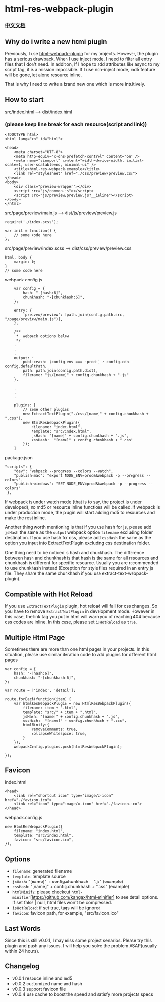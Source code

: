 # html-res-webpack-plugin

### [中文文档](https://github.com/lcxfs1991/html-res-webpack-plugin/blob/master/README_ZH.md)

## Why do I write a new html plugin

Previously, I use [html-webpack-plugin](https://github.com/ampedandwired/html-webpack-plugin) for my projects. However, the plugin has a serious drawback. When I use inject mode, I need to filter all entry files that I don't need. In addition, If I hope to add attributes like async to my script tag, it is a mission impossible. If I use non-inject mode, md5 feature will be gone, let alone resource inline.

That is why I need to write a brand new one which is more intuitively.

## How to start

src/index.html
--> 
dist/index.html

### (please keep line break for each resource(script and link))
```
<!DOCTYPE html>
<html lang="en" id="html">

<head>
    <meta charset="UTF-8">
    <meta http-equiv="x-dns-prefetch-control" content="on" />
    <meta name="viewport" content="width=device-width, initial-scale=1, user-scalable=no, minimal-ui" />
    <title>html-res-webpack-example</title>
    <link rel="stylesheet" href="./css/preview/preview.css">
</head>
<body>
    <div class="preview-wrapper"></div>
    <script src="js/common.js"></script>
    <script src="js/preview/preview.js?__inline"></script>
</body>
</html>
```

src/page/preview/main.js
-->
dist/js/preview/preview.js
```
require('./index.scss');

var init = function() {
	// some code here	
};
```

src/page/preview/index.scss
-->
dist/css/preview/preview.css
```
html, body {
	margin: 0;
}
// some code here
```

webpack.config.js
```
	var config = {
		hash: "-[hash:6]",
		chunkhash: "-[chunkhash:6]",
	};
	
	entry: {
		'preivew/preview': [path.join(config.path.src, "/page/preview/main.js")],
	},

    /**
     *  webpack options below
     */
    .
    .
    .
    output: {
        publicPath: (config.env === 'prod') ? config.cdn : config.defaultPath,
        path: path.join(config.path.dist),
        filename: "js/[name]" + config.chunkhash + ".js"
    },
    
    .
    .
    .

	plugins: [
		// some other plugins
        new ExtractTextPlugin("./css/[name]" + config.chunkhash + ".css"),
		new HtmlResWebpackPlugin({
	        filename: "index.html",
	        template: "src/index.html",
	        jsHash: "[name]" + config.chunkhash + ".js",
            cssHash:  "[name]" + config.chunkhash + ".css"
	    });
	]
```

package.json
```
"scripts": {
    "dev": "webpack --progress --colors --watch",
    "publish-mac": "export NODE_ENV=prod&&webpack -p --progress --colors",
    "publish-windows": "SET NODE_ENV=prod&&webpack -p --progress --colors"
 },

```

If webpack is under watch mode (that is to say, the project is under developed), no md5 or resource inline functions will be called. If webpack is under production mode, the plugin will start adding md5 to resources and make the rest inline.

Another thing worth mentioning is that if you use hash for js, please add `jsHash` the same as the `output` webpack option `filename` excluding folder destination. If you use hash for css, please add `cssHash` the same as the option you input into ExtractTextPlugin excluding css destination folder.  

One thing need to be noticed is hash and chunkhash. The difference between hash and chunkhash is that hash is the same for all resources and chunkhash is different for specific resource. Usually you are recommended to use chunkhash instead (Exception for style files required in an entry js file. They share the same chunkhash if you use extract-text-webpack-plugin).

## Compatible with Hot Reload
If you use `ExtractTextPlugin` plugin, hot reload will fail for css changes. So you have to remove `ExtractTextPlugin` in development mode. However in this case, the link tag you put in html will warn you of reaching 404 because css codes are inline. In this case, please set `isHotReload` as `true`.

## Multiple Html Page
Sometimes there are more than one html pages in your projects. In this situation, please use similar iteration code to add plugins for different html pages
```
var config = {
	hash: "-[hash:6]",
	chunkhash: "-[chunkhash:6]",
};

var route = ['index', 'detail'];

route.forEach(function(item) {
    var htmlResWebpackPlugin = new HtmlResWebpackPlugin({
        filename: item + ".html",
        template: "src/" + item + ".html",
        jsHash: "[name]" + config.chunkhash + ".js",
        cssHash:  "[name]" + config.chunkhash + ".css",
        htmlMinify:{
            removeComments: true,
            collapseWhitespace: true,
        }
    });
    webpackConfig.plugins.push(htmlResWebpackPlugin);

});
```

## Favicon

index.html
```
<head>
    <link rel="shortcut icon" type="image/x-icon" href="./favicon.ico"> 
    <link rel="icon" type="image/x-icon" href="./favicon.ico">
</head>
```


webpack.config.js 
```
new HtmlResWebpackPlugin({
    filename: "index.html",
    template: "src/index.html",
    favicon: "src/favicon.ico",
}),
```


## Options
- `filename`: generated filename
- `template`: template source
- `jsHash`: "[name]" + config.chunkhash + ".js" (example)
- `cssHash`:  "[name]" + config.chunkhash + ".css" (example)
- `htmlMinify`: please checkout `html-minifier`[https://github.com/kangax/html-minifier] to see detail options. If set false | null, html files won't be compressed.
- `isHotReload`: if set true, <link> tags will be ignored
- `favicon`: favicon path, for example, "src/favicon.ico"

## Last Words
Since this is still v0.0.1, I may miss some project senarios. Please try this plugin and push any issues. I will help you solve the problem ASAP(usually within 24 hours).


## Changelog
- v0.0.1 resouce inline and md5
- v0.0.2 customized name and hash
- v0.0.3 support favicon file
- v0.0.4 use cache to boost the speed and satisfy more projects specs
